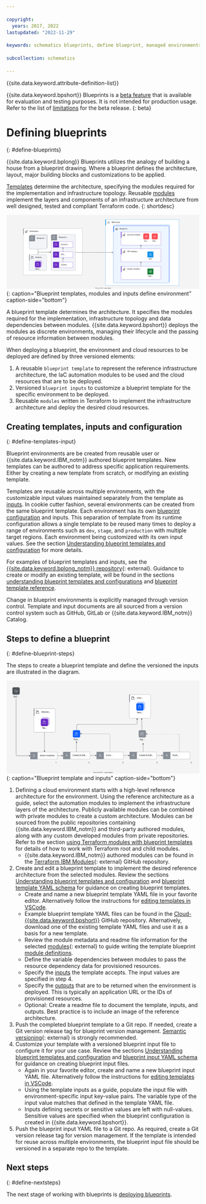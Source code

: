 ```yaml
---

copyright:
  years: 2017, 2022
lastupdated: "2022-11-29"

keywords: schematics blueprints, define blueprint, managed environments

subcollection: schematics

---
```


{{site.data.keyword.attribute-definition-list}}

{{site.data.keyword.bpshort}} Blueprints is a [beta feature](/docs/schematics?topic=schematics-bp-beta-limitations) that is available for evaluation and testing purposes. It is not intended for production usage. Refer to the list of [limitations](/docs/schematics?topic=schematics-bp-beta-limitations#sc-bp-beta-limitation) for the beta release.
{: beta}

# Defining blueprints
{: #define-blueprints}

{{site.data.keyword.bplong}} Blueprints utilizes the analogy of building a house from a blueprint drawing. Where a blueprint defines the architecture, layout, major building blocks and customizations to be applied.  

[Templates](/docs/schematics?topic=schematics-glossary#bpb2) determine the architecture, specifying the modules required for the implementation and infrastructure topology. Reusable [modules](/docs/schematics?topic=schematics-glossary#bpb5) implement the layers and components of an infrastructure architecture from well designed, tested and compliant Terraform code. 
{: shortdesc} 

![Blueprint templates, modules and inputs define environment](/images/new/bp-overview.svg){: caption="Blueprint templates, modules and inputs define environment" caption-side="bottom"}

A blueprint template determines the architecture. It specifies the modules required for the implementation, infrastructure topology and data dependencies between modules. {{site.data.keyword.bpshort}} deploys the modules as discrete environments, managing their lifecycle and the passing of resource information between modules.    


When deploying a blueprint, the environment and cloud resources to be deployed are defined by three versioned elements:
1. A reusable `blueprint template` to represent the reference infrastructure architecture, the IaC automation modules to be used and the cloud resources that are to be deployed.
2. Versioned `blueprint inputs` to customize a blueprint template for the specific environment to be deployed.
3. Reusable `modules` written in Terraform to implement the infrastructure architecture and deploy the desired cloud resources. 

## Creating templates, inputs and configuration
{: #define-templates-input}

Blueprint environments are be created from reusable user or {{site.data.keyword.IBM_notm}} authored blueprint templates. New templates can be authored to address specific application requirements. Either by creating a new template from scratch, or modifying an existing template. 

Templates are reusable across multiple environments, with the customizable input values maintained separately from the template as [inputs](/docs/schematics?topic=schematics-glossary#bpi1). In cookie cutter fashion, several environments can be created from the same blueprint template. Each environment has its own [blueprint configuration](/docs/schematics?topic=schematics-glossary#bpb3) and inputs. This separation of template from its runtime configuration allows a single template to be reused many times to deploy a range of environments such as `dev`, `stage`, and `production` with multiple target regions. Each environment being customized with its own input values. See the section [Understanding blueprint templates and configuration](/docs/schematics?topic=schematics-blueprint-templates) for more details. 

For examples of blueprint templates and inputs, see the [{{site.data.keyword.bplong_notm}} repository](https://github.com/orgs/Cloud-Schematics/repositories?q=blueprint){: external}. Guidance to create or modify an existing template, will be found in the sections [understanding blueprint templates and configurations](/docs/schematics?topic=schematics-blueprint-templates) and [blueprint template reference](/docs/schematics?topic=schematics-bp-template-schema-yaml).  

Change in blueprint environments is explicitly managed through version control. Template and input documents are all sourced from a version control system such as GitHub, GitLab or {{site.data.keyword.IBM_notm}} Catalog. 

## Steps to define a blueprint
{: #define-blueprint-steps}

The steps to create a blueprint template and define the versioned the inputs are illustrated in the diagram.

![Blueprint template and inputs](/images/new/sc-bp-define.svg){: caption="Blueprint template and inputs" caption-side="bottom"}

1. Defining a cloud environment starts with a high-level reference architecture for the environment. Using the reference architecture as a guide, select the automation modules to implement the infrastructure layers of the architecture. Publicly available modules can be combined with private modules to create a custom architecture. Modules can be sourced from the public repositories containing {{site.data.keyword.IBM_notm}} and third-party authored modules, along with any custom developed modules from private repositories. Refer to the section [using Terraform modules with blueprint templates](/docs/schematics?topic=schematics-blueprint-terraform) for details of how to work with Terraform root and child modules.
    - {{site.data.keyword.IBM_notm}} authored modules can be found in the [Terraform IBM Modules](https://github.com/terraform-ibm-modules){: external} GitHub repository.
2. Create and edit a blueprint template to implement the desired reference architecture from the selected modules. Review the sections [Understanding blueprint templates and configuration](/docs/schematics?topic=schematics-blueprint-templates) and [blueprint template YAML schema](/docs/schematics?topic=schematics-bp-template-schema-yaml) for guidance on creating blueprint templates. 
    - Create and name a new blueprint template YAML file in your favorite editor. Alternatively follow the instructions for [editing templates in VSCode](/docs/schematics?topic=schematics-edit-blueprints). 
    - Example blueprint template YAML files can be found in the [Cloud-{{site.data.keyword.bpshort}}](https://github.com/orgs/Cloud-Schematics/repositories?q=blueprint) GitHub repository. Alternatively, download one of the existing template YAML files and use it as a basis for a new template.  
    - Review the module metadata and readme file information for the selected [modules](https://github.com/terraform-ibm-modules){: external} to guide writing the template blueprint [module definitions](/docs/schematics?topic=schematics-bp-template-schema-yaml#bp-modules-schema). 
    - Define the variable dependencies between modules to pass the resource dependency data for provisioned resources.
    - Specify the [inputs](/docs/schematics?topic=schematics-bp-template-schema-yaml#bp-inputs) the template accepts. The input values are specified in step 4. 
    - Specify the [outputs](/docs/schematics?topic=schematics-bp-template-schema-yaml#bp-outputs) that are to be returned when the environment is deployed. This is typically an application URL or the IDs of provisioned resources.  
    - Optional: Create a readme file to document the template, inputs, and outputs. Best practice is to include an image of the reference architecture. 
3. Push the completed blueprint template to a Git repo. If needed, create a Git version release tag for blueprint version management. [Semantic versioning](https://semver.org/){: external} is strongly recommended. 
4. Customize your template with a versioned blueprint input file to configure it for your use case. Review the sections [Understanding blueprint templates and configuration](/docs/schematics?topic=schematics-blueprint-templates) and [blueprint input YAML schema](/docs/schematics?topic=schematics-bp-input-schema-yaml) for guidance on creating blueprint input files.  
    - Again in your favorite editor, create and name a new blueprint input YAML file. Alternatively follow the instructions for [editing templates in VSCode](/docs/schematics?topic=schematics-edit-blueprints). 
    - Using the template inputs as a guide, populate the input file with environment-specific input key-value pairs. The variable type of the input value matches that defined in the template YAML file.
    - Inputs defining secrets or sensitive values are left with null-values. Sensitive values are specified when the blueprint configuration is created in {{site.data.keyword.bpshort}}.
5. Push the blueprint input YAML file to a Git repo. As required, create a Git version release tag for version management. If the template is intended for reuse across multiple environments, the blueprint input file should be versioned in a separate repo to the template.  

## Next steps
{: #define-nextsteps}

The next stage of working with blueprints is [deploying blueprints](/docs/schematics?topic=schematics-deploy-blueprints). 
